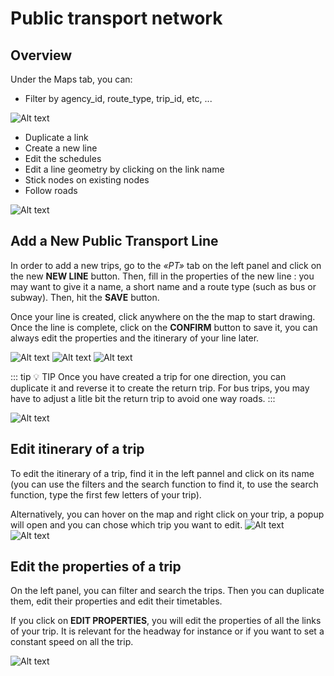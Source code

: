 # Public transport network

## Overview
Under the Maps tab, you can:

- Filter by agency_id, route_type, trip_id, etc, ...

![Alt text](/networks_4.png)

- Duplicate a link 
- Create a new line
- Edit the schedules
- Edit a line geometry by clicking on the link name
- Stick nodes on existing nodes
- Follow roads

![Alt text](/networks_5.png)

## Add a New Public Transport Line
In order to add a new trips, go to the *«PT»* tab on the left panel and click on the new **NEW LINE** button. Then, fill in the properties of the new line : you may want to give it a name, a short name and a route type (such as bus or subway). Then, hit the **SAVE** button.

Once your line is created, click anywhere on the the map to start drawing. Once the line is complete, click on the **CONFIRM** button to save it, you can always edit the properties and the itinerary of your line later.

![Alt text](/network_editor/new_line.png)
![Alt text](/network_editor/new_line_2.png)
![Alt text](/network_editor/new_line_3.png)

::: tip :bulb: TIP
Once you have created a trip for one direction, you can duplicate it and reverse it to create the return trip. For bus trips, you may have to adjust a litle bit the return trip to avoid one way roads.
:::

![Alt text](/network_editor/duplicate_line.png)

## Edit itinerary of a trip

To edit the itinerary of a trip, find it in the left pannel and click on its name (you can use the filters and the search function to find it, to use the search function, type the first few letters of your trip).

Alternatively, you can hover on the map and right click on your trip, a popup will open and you can chose which trip you want to edit.
![Alt text](/network_editor/select_trip.png)
![Alt text](/network_editor/search_line.png)


## Edit the properties of a trip

On the left panel, you can filter and search the trips. Then you can duplicate them, edit their properties and edit their timetables.

If you click on **EDIT PROPERTIES**, you will edit the properties of all the links of your trip. It is relevant for the headway for instance or if you want to set a constant speed on all the trip.

![Alt text](/network_editor/new_line_4.png)